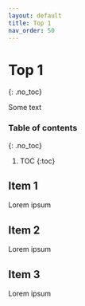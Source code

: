 ```yaml
---
layout: default
title: Top 1
nav_order: 50
---
```


# Top 1
{: .no_toc}

Some text

### Table of contents
{: .no_toc}

1. TOC
{:toc}

## Item 1

Lorem ipsum

## Item 2

Lorem ipsum

## Item 3

Lorem ipsum

